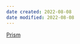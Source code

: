 ```yaml
---
date created: 2022-08-08
date modified: 2022-08-08
---
```

[Prism](https://prismjs.com/#supported-languages)
